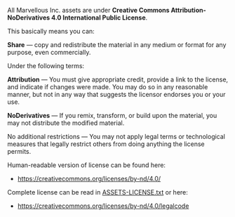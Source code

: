 All Marvellous Inc. assets are under **Creative Commons Attribution-NoDerivatives 4.0 International Public License**.

This basically means you can:

**Share** — copy and redistribute the material in any medium or format
for any purpose, even commercially.

Under the following terms:

**Attribution** — You must give appropriate credit, provide a link to the license, and indicate if changes were made. You may do so in any reasonable manner, but not in any way that suggests the licensor endorses you or your use.

**NoDerivatives** — If you remix, transform, or build upon the material, you may not distribute the modified material.

No additional restrictions — You may not apply legal terms or technological measures that legally restrict others from doing anything the license permits.

Human-readable version of license can be found here:

- https://creativecommons.org/licenses/by-nd/4.0/

Complete license can be read in [ASSETS-LICENSE.txt](https://github.com/MarvellousSoft/MarvInc/blob/dev/ASSETS-LICENSE.txt) or here:

- https://creativecommons.org/licenses/by-nd/4.0/legalcode
